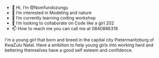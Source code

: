 - 👋 Hi, I’m @Nomfundozungu
- 👀 I’m interested in Modeling and nature
- 🌱 I’m currently learning coding workshop
- 💞️ I’m looking to collaborate on Code like a girl 202
- 📫 How to reach me you can call me at 0840886319


I'm a young girl that born and breed in the capital city Pietermaritzburg of KwaZulu Natal. Have a ambition to help young girls into working hard and bettering themselves have a good self esteem and confidence.
